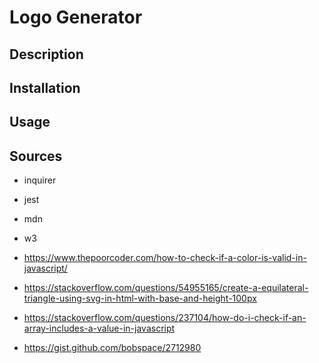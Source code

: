 # Logo Generator

## Description

## Installation

## Usage

## Sources
- inquirer
- jest

- mdn
- w3
- https://www.thepoorcoder.com/how-to-check-if-a-color-is-valid-in-javascript/
- https://stackoverflow.com/questions/54955165/create-a-equilateral-triangle-using-svg-in-html-with-base-and-height-100px
- https://stackoverflow.com/questions/237104/how-do-i-check-if-an-array-includes-a-value-in-javascript
- https://gist.github.com/bobspace/2712980